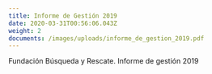 ```yaml
---
title: Informe de Gestión 2019
date: 2020-03-31T00:56:06.043Z
weight: 2
documents: /images/uploads/informe_de_gestion_2019.pdf
---
```

Fundación Búsqueda y Rescate. Informe de gestión 2019